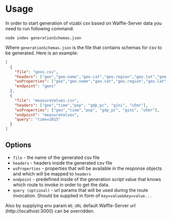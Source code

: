 # Usage

In order to start generation of vizabi csv based on Waffle-Server data you need to run following command:

`node index generationSchemas.json`

Where `generationSchemas.json` is the file that contains schemas for csv to be generated. Here is an example:
 ```json
 [
   {
     "file": "geos.csv",
     "headers": ["geo","geo.name","geo.cat","geo.region","geo.lat","geo.lng"],
     "wsProperties": ["geo","geo.name","geo.cat","geo.region","geo.lat","geo.lng"],
     "endpoint": "geos"
   },
   {
     "file": "measureValues.csv",
     "headers": ["geo","time","pop", "gdp_pc", "gini", "u5mr"],
     "wsProperties": ["geo","time","pop", "gdp_pc", "gini", "u5mr"],
     "endpoint": "measureValues",
     "query": "time=2015"
   }
 ]
 ```
  ## Options
 - `file` - the name of the generated csv file
 - `headers` - headers inside the generated csv file
 -  `wsProperties` - properties that will be available in the response objects and which will be mapped to `headers`
 - `endpoint` - predefined inside of the generation script value that knows which route to invoke in order to get the data.
 - `query (optional)` - url params that will be used during the route invocation. Should be supplied in form of `key=value&key=value...`

 Also by supplying env param `WS_URL` default Waffle-Server url (http://localhost:3000) can be overridden.
